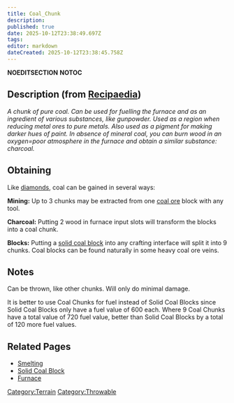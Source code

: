 ```yaml
---
title: Coal_Chunk
description: 
published: true
date: 2025-10-12T23:38:49.697Z
tags: 
editor: markdown
dateCreated: 2025-10-12T23:38:45.758Z
---
```


__NOEDITSECTION__ __NOTOC__

## Description (from [Recipaedia](.. "wikilink"))

*A chunk of pure coal. Can be used for fuelling the furnace and as an
ingredient of various substances, like gunpowder. Used as a region when
reducing metal ores to pure metals. Also used as a pigment for making
darker hues of paint. In absence of mineral coal, you can burn wood in
an oxygen=poor atmosphere in the furnace and obtain a similar substance:
charcoal.*

## Obtaining

Like [diamonds](diamond "wikilink"), coal can be gained in several ways:

**Mining:** Up to 3 chunks may be extracted from one [coal
ore](Coal_Ore.md "wikilink") block with any tool.

**Charcoal:** Putting 2 wood in furnace input slots will transform the
blocks into a coal chunk.

**Blocks:** Putting a [solid coal block](Solid_Coal_Block "wikilink")
into any crafting interface will split it into 9 chunks. Coal blocks can
be found naturally in some heavy coal ore veins.

## Notes

Can be thrown, like other chunks. Will only do minimal damage.

It is better to use Coal Chunks for fuel instead of Solid Coal Blocks
since Solid Coal Blocks only have a fuel value of 600 each. Where 9 Coal
Chunks have a total value of 720 fuel value, better than Solid Coal
Blocks by a total of 120 more fuel values.

## Related Pages

  - [Smelting](Smelting "wikilink")
  - [Solid Coal Block](Solid_Coal_Block "wikilink")
  - [Furnace](Furnace "wikilink")

[Category:Terrain](Category:Terrain "wikilink")
[Category:Throwable](Category:Throwable "wikilink")